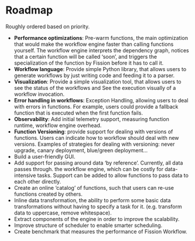 # Roadmap
Roughly ordered based on priority.

- **Performance optimizations**: Pre-warm functions, the main optimization that would make the workflow engine faster than calling functions yourself. 
The workflow engine interprets the dependency graph, notices that a certain function will be called ‘soon’, and triggers the specialization of the function by Fission before it has to call it.
- **Workflow language**: Provide simple Python library, that allows users to generate workflows by just writing code and feeding it to a parser.
- **Visualization**: Provide a simple visualization tool, that allows users to see the status of the workflows and See the execution visually of a workflow invocation.
- **Error handling in workflows**: Exception Handling, allowing users to deal with errors in functions. 
For example, users could provide a fallback function that is executed when the first function fails.
- **Observability**: Add initial telemetry support, measuring function runtime, workflow engine overhead.
- **Function Versioning**: provide support for dealing with versions of functions. Users can indicate how to workflow should deal with new versions. 
Examples of strategies for dealing with versioning: never upgrade, canary deployment, blue/green deployment...
- Build a user-friendly GUI.
- Add support for passing around data ‘by reference’. 
Currently, all data passes through. the workflow engine, which can be costly for data-intensive tasks. 
Support can be added to allow functions to pass data to each other directly.
- Create an online ‘catalog’ of functions, such that users can re-use functions created by others.
- Inline data transformation, the ability to perform some basic data transformations without having to specify a task for it. (e.g. transform data to uppercase, remove whitespace).
- Extract components of the engine in order to improve the scalability. 
- Improve structure of scheduler to enable smarter scheduling.
- Create benchmark that measures the performance of Fission Workflow.
